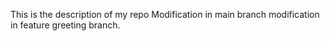 This is the description of my repo
Modification in main branch
modification in feature greeting branch.
